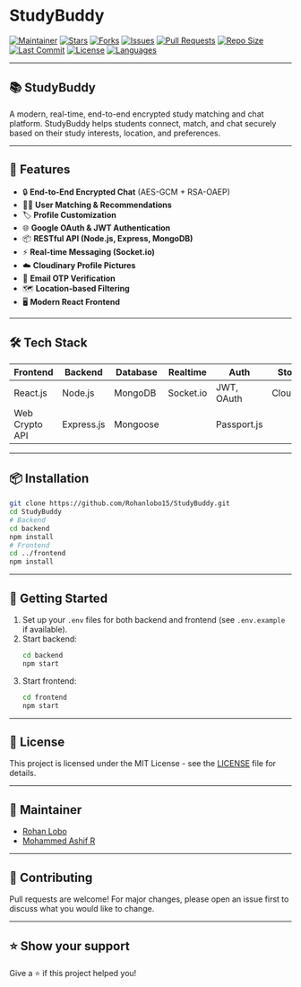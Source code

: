 # StudyBuddy

[![Maintainer](https://img.shields.io/badge/maintainer-Rohanlobo15-orange?style=flat-square&logo=github)](https://github.com/Rohanlobo15)
[![Stars](https://img.shields.io/github/stars/Rohanlobo15/StudyBuddy?style=flat-square)](https://github.com/Rohanlobo15/StudyBuddy/stargazers)
[![Forks](https://img.shields.io/github/forks/Rohanlobo15/StudyBuddy?style=flat-square)](https://github.com/Rohanlobo15/StudyBuddy/network/members)
[![Issues](https://img.shields.io/github/issues/Rohanlobo15/StudyBuddy?style=flat-square)](https://github.com/Rohanlobo15/StudyBuddy/issues)
[![Pull Requests](https://img.shields.io/github/issues-pr/Rohanlobo15/StudyBuddy?style=flat-square)](https://github.com/Rohanlobo15/StudyBuddy/pulls)
[![Repo Size](https://img.shields.io/github/repo-size/Rohanlobo15/StudyBuddy?style=flat-square)](https://github.com/Rohanlobo15/StudyBuddy)
[![Last Commit](https://img.shields.io/github/last-commit/Rohanlobo15/StudyBuddy?style=flat-square)](https://github.com/Rohanlobo15/StudyBuddy/commits/main)
[![License](https://img.shields.io/github/license/Rohanlobo15/StudyBuddy?style=flat-square)](LICENSE)
[![Languages](https://img.shields.io/github/languages/top/Rohanlobo15/StudyBuddy?style=flat-square)](https://github.com/Rohanlobo15/StudyBuddy/search?l=javascript)

---

## 📚 StudyBuddy

A modern, real-time, end-to-end encrypted study matching and chat platform. StudyBuddy helps students connect, match, and chat securely based on their study interests, location, and preferences.

---

## 🚀 Features

- 🔒 **End-to-End Encrypted Chat** (AES-GCM + RSA-OAEP)
- 🧑‍🎓 **User Matching & Recommendations**
- 🏷️ **Profile Customization**
- 🌐 **Google OAuth & JWT Authentication**
- 📦 **RESTful API (Node.js, Express, MongoDB)**
- ⚡ **Real-time Messaging (Socket.io)**
- ☁️ **Cloudinary Profile Pictures**
- 📧 **Email OTP Verification**
- 🗺️ **Location-based Filtering**
- 🖥️ **Modern React Frontend**

---

## 🛠️ Tech Stack

| Frontend      | Backend         | Database   | Realtime   | Auth         | Storage     |
|---------------|----------------|------------|------------|--------------|-------------|
| React.js      | Node.js        | MongoDB    | Socket.io  | JWT, OAuth   | Cloudinary  |
| Web Crypto API| Express.js     | Mongoose   |            | Passport.js  |             |

---

## 📦 Installation

```bash
git clone https://github.com/Rohanlobo15/StudyBuddy.git
cd StudyBuddy
# Backend
cd backend
npm install
# Frontend
cd ../frontend
npm install
```

---

## 🏁 Getting Started

1. Set up your `.env` files for both backend and frontend (see `.env.example` if available).
2. Start backend:  
   ```bash
   cd backend
   npm start
   ```
3. Start frontend:  
   ```bash
   cd frontend
   npm start
   ```

---

## 📄 License

This project is licensed under the MIT License - see the [LICENSE](LICENSE) file for details.

---

## 👤 Maintainer

- [Rohan Lobo](https://github.com/Rohanlobo15)
- [Mohammed Ashif R](https://github.com/Ashifo7)

---

## 🤝 Contributing

Pull requests are welcome! For major changes, please open an issue first to discuss what you would like to change.

---

## ⭐️ Show your support

Give a ⭐️ if this project helped you! 
